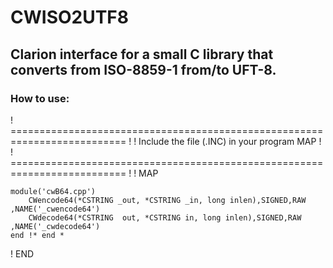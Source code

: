 # CWISO2UTF8
## Clarion interface for a small C library that converts from ISO-8859-1 from/to UFT-8.

### How to use:
! ========================================================================== !
!  Include the file (.INC) in your program MAP                         !
! ========================================================================== !
! MAP

    module('cwB64.cpp')
        CWencode64(*CSTRING _out, *CSTRING _in, long inlen),SIGNED,RAW ,NAME('_cwencode64')
        CWdecode64(*CSTRING  out, *CSTRING in, long inlen),SIGNED,RAW ,NAME('_cwdecode64')
    end !* end *
    
! END
